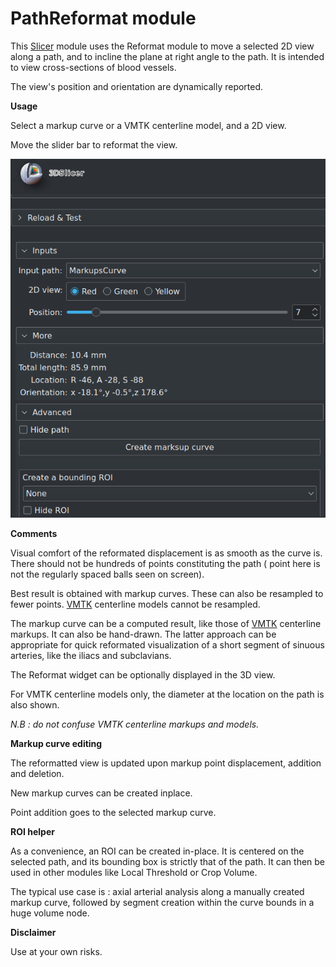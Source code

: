 # PathReformat module

This [Slicer](https://www.slicer.org/) module uses the Reformat module to move a selected 2D view along a path, and to incline the plane at right angle to the path. It is intended to view cross-sections of blood vessels.

The view's position and orientation are dynamically reported.

**Usage**

Select a markup curve or a VMTK centerline model, and a 2D view.

Move the slider bar to reformat the view.

![Texte alternatif](Screenshot_0.png)

**Comments**

Visual comfort of the reformated displacement is as smooth as the curve is. There should not be hundreds of points constituting the path ( point here is not the regularly spaced balls seen on screen).

Best result is obtained with markup curves. These can also be resampled to fewer points. [VMTK](https://github.com/vmtk/SlicerExtension-VMTK) centerline models cannot be resampled.

The markup curve can be a computed result, like those of [VMTK](https://github.com/vmtk/SlicerExtension-VMTK) centerline markups. It can also be hand-drawn. The latter approach can  be appropriate for quick reformated visualization of a short segment of sinuous arteries, like the iliacs and subclavians.

The Reformat widget can be optionally displayed in the 3D view.

For VMTK centerline models only, the diameter at the location on the path is also shown.

*N.B : do not confuse VMTK centerline markups and models.*

**Markup curve editing**

The reformatted view is updated upon markup point displacement, addition and deletion.

New markup curves can be created inplace.

Point addition goes to the selected markup curve.

**ROI helper**

As a convenience, an ROI can be created in-place. It is centered on the selected path, and its bounding box is strictly that of the path. It can then be used in other modules like Local Threshold or Crop Volume.

The typical use case is : axial arterial analysis along a manually created markup curve, followed by segment creation within the curve bounds in a huge volume node.

**Disclaimer**

Use at your own risks.

